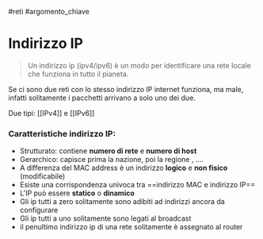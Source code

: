 #reti #argomento_chiave  
# Indirizzo IP
> Un indirizzo ip (ipv4/ipv6) è un modo per identificare una rete locale che funziona in tutto il pianeta. 

Se ci sono due reti con lo stesso indirizzo IP internet funziona, ma male, infatti solitamente i pacchetti arrivano a solo uno dei due.


Due tipi: [[IPv4]] e [[IPv6]]

### Caratteristiche indirizzo IP: 
- Strutturato:  contiene **numero di rete** e **numero di host**
- Gerarchico: capisce prima la nazione, poi la regione , ....
- A differenza del MAC address è un indirizzo **logico** e **non fisico** (modificabile)
- Esiste una corrispondenza univoca tra ==indirizzo MAC e indirizzo IP== 
- L'IP può essere **statico** o **dinamico**
- Gli ip tutti a zero solitamente sono adibiti ad indirizzi ancora da configurare
- Gli ip tutti a uno solitamente sono legati al broadcast
- il penultimo indirizzo ip di una rete solitamente è assegnato al router